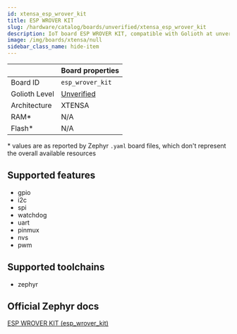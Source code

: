 ```yaml
---
id: xtensa_esp_wrover_kit
title: ESP WROVER KIT
slug: /hardware/catalog/boards/unverified/xtensa_esp_wrover_kit
description: IoT board ESP WROVER KIT, compatible with Golioth at unverified level.
image: /img/boards/xtensa/null
sidebar_class_name: hide-item
---
```


[//]: # (This is an auto-generated file, do not edit! Changes to it will be lost upon re-generation)



|                | Board properties     |
| -------------  | -------------------- |
| Board ID       | `esp_wrover_kit` |
| Golioth Level  | [Unverified](/hardware#unverified-boards) |
| Architecture   | XTENSA |
| RAM*           | N/A |
| Flash*         | N/A |

\* values are as reported by Zephyr `.yaml` board files, which don't represent the overall available resources



## Supported features

* gpio
* i2c
* spi
* watchdog
* uart
* pinmux
* nvs
* pwm

## Supported toolchains

* zephyr

## Official Zephyr docs

[ESP WROVER KIT (esp_wrover_kit)](https://docs.zephyrproject.org/latest/boards/xtensa/esp_wrover_kit/doc/index.html)
